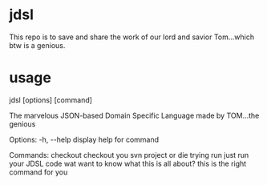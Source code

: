 # jdsl
This repo is to save and share the work of our lord and savior Tom...which btw is a genious.

# usage

jdsl [options] [command]

The marvelous JSON-based Domain Specific Language made by TOM...the genious

Options:
  -h, --help  display help for command

Commands:
  checkout    checkout you svn project or die trying
  run         just run your JDSL code
  wat         want to know what this is all about? this is the right command for you